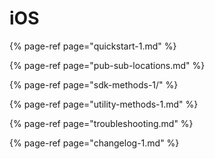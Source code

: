 # iOS

{% page-ref page="quickstart-1.md" %}

{% page-ref page="pub-sub-locations.md" %}

{% page-ref page="sdk-methods-1/" %}

{% page-ref page="utility-methods-1.md" %}

{% page-ref page="troubleshooting.md" %}

{% page-ref page="changelog-1.md" %}



